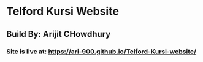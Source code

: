 # Telford Kursi Website 
## Build By: Arijit CHowdhury

### Site is live at: https://ari-900.github.io/Telford-Kursi-website/
